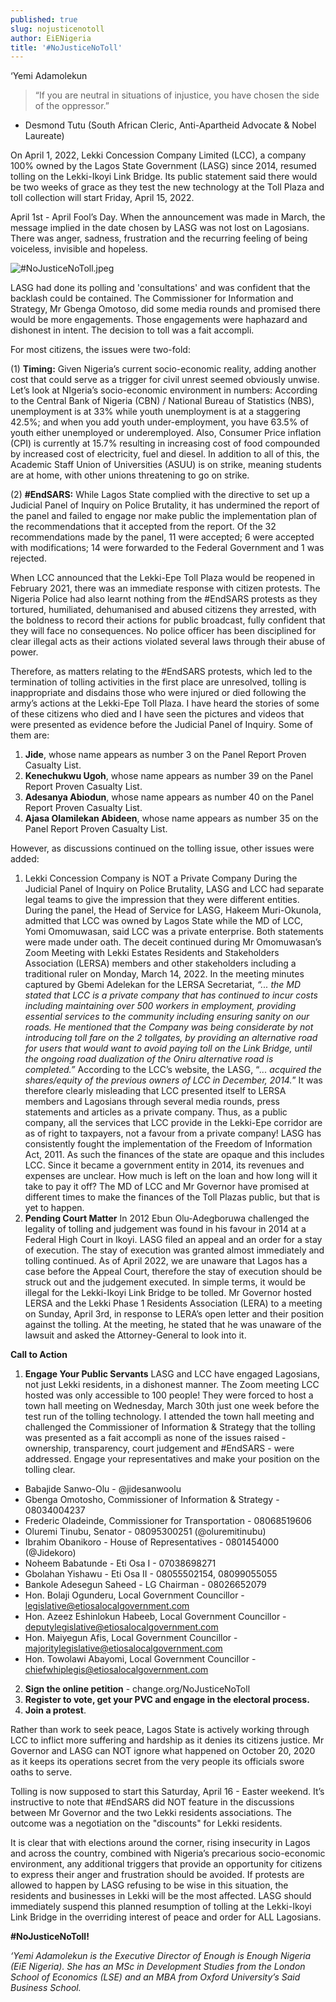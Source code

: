 ```yaml
---
published: true
slug: nojusticenotoll
author: EiENigeria
title: '#NoJusticeNoToll'
---
```

‘Yemi Adamolekun

> “If you are neutral in situations of injustice, you have chosen the side of the oppressor.”
   -  Desmond Tutu (South African Cleric, Anti-Apartheid Advocate & Nobel Laureate)

On April 1, 2022, Lekki Concession Company Limited (LCC), a company 100% owned by the Lagos State Government (LASG) since 2014, resumed tolling on the Lekki-Ikoyi Link Bridge. Its public statement said there would be two weeks of grace as they test the new technology at the Toll Plaza and toll collection will start Friday, April 15, 2022. 

April 1st - April Fool’s Day. When the announcement was made in March, the message implied in the date chosen by LASG was not lost on Lagosians. There was anger, sadness, frustration and the recurring feeling of being voiceless, invisible and hopeless.

![#NoJusticeNoToll.jpeg]({{site.baseurl}}/media/prose-images/#NoJusticeNoToll.jpeg)



LASG had done its polling and 'consultations' and was confident that the backlash could be contained. The Commissioner for Information and Strategy, Mr Gbenga Omotoso, did some media rounds and promised there would be more engagements. Those engagements were haphazard and dishonest in intent. The decision to toll was a fait accompli.

For most citizens, the issues were two-fold: 

(1) **Timing:** Given Nigeria’s current socio-economic reality, adding another cost that could serve as a trigger for civil unrest seemed obviously unwise. Let’s look at NIgeria’s socio-economic environment in numbers: According to the Central Bank of Nigeria (CBN) / National Bureau of Statistics (NBS), unemployment is at 33% while youth unemployment is at a staggering 42.5%; and when you add youth under-employment, you have 63.5% of youth either unemployed or underemployed. Also, Consumer Price inflation (CPI) is currently at 15.7% resulting in increasing cost of food compounded by increased cost of electricity, fuel and diesel. In addition to all of this, the Academic Staff Union of Universities (ASUU) is on strike, meaning students are at home, with other unions threatening to go on strike. 

(2) **#EndSARS:** While Lagos State complied with the directive to set up a Judicial Panel of Inquiry on Police Brutality, it has undermined the report of the panel and failed to engage nor make public the implementation plan of the recommendations that it accepted from the report. Of the 32 recommendations made by the panel, 11 were accepted; 6 were accepted with modifications; 14 were forwarded to the Federal Government and 1 was rejected.

When LCC announced that the Lekki-Epe Toll Plaza would be reopened in February 2021, there was an immediate response with citizen protests. The Nigeria Police had also learnt nothing from the #EndSARS protests as they tortured, humiliated, dehumanised and abused citizens they arrested, with the boldness to record their actions for public broadcast, fully confident that they will face no consequences. No police officer has been disciplined for clear illegal acts as their actions violated several laws through their abuse of power.

Therefore, as matters relating to the #EndSARS protests, which led to the termination of tolling activities in the first place are unresolved, tolling is inappropriate and disdains those who were injured or died following the army’s actions at the Lekki-Epe Toll Plaza. I have heard the stories of some of these citizens who died and I have seen the pictures and videos that were presented as evidence before the Judicial Panel of Inquiry. Some of them are:
1. **Jide**, whose name appears as number 3 on the Panel Report Proven Casualty List.
1. **Kenechukwu Ugoh**, whose name appears as number 39 on the Panel Report Proven Casualty List.
1. **Adesanya Abiodun**, whose name appears as number 40 on the Panel Report Proven Casualty List.
1. **Ajasa Olamilekan Abideen**, whose name appears as number 35 on the Panel Report Proven Casualty List.

However, as discussions continued on the tolling issue, other issues were added:
1. Lekki Concession Company is NOT a Private Company
During the Judicial Panel of Inquiry on Police Brutality, LASG and LCC had separate legal teams to give the impression that they were different entities. During the panel, the Head of Service for LASG, Hakeem Muri-Okunola, admitted that LCC was owned by Lagos State while the MD of LCC, Yomi Omomuwasan, said LCC was a private enterprise. Both statements were made under oath.
The deceit continued during Mr Omomuwasan’s Zoom Meeting with Lekki Estates Residents and Stakeholders Association (LERSA) members and other stakeholders including a traditional ruler on Monday, March 14, 2022. In the meeting minutes captured by Gbemi Adelekan for the LERSA Secretariat, _“... the MD stated that LCC is a private company that has continued to incur costs including maintaining over 500 workers in employment, providing essential services to the community including ensuring sanity on our roads. He mentioned that the Company was being considerate by not introducing toll fare on the 2 tollgates, by providing an alternative road for users that would want to avoid paying toll on the Link Bridge, until the ongoing road dualization of the Oniru alternative road is completed.”_
According to the LCC’s website, the LASG, “_... acquired the shares/equity of the previous owners of LCC in December, 2014._”
It was therefore clearly misleading that LCC presented itself to LERSA members and Lagosians through several media rounds, press statements and articles as a private company. Thus, as a public company, all the services that LCC provide in the Lekki-Epe corridor are as of right to taxpayers, not a favour from a private company!
LASG has consistently fought the implementation of the Freedom of Information Act, 2011. As such the finances of the state are opaque and this includes LCC. Since it became a government entity in 2014, its revenues and expenses are unclear. How much is left on the loan and how long will it take to pay it off? The MD of LCC and Mr Governor have promised at different times to make the finances of the Toll Plazas public, but that is yet to happen.
1. **Pending Court Matter**
In 2012 Ebun Olu-Adegboruwa challenged the legality of tolling and judgement was found in his favour in 2014 at a Federal High Court in Ikoyi. LASG filed an appeal and an order for a stay of execution. The stay of execution was granted almost immediately and tolling continued. As of April 2022, we are unaware that Lagos has a case before the Appeal Court, therefore the stay of execution should be struck out and the judgement executed. In simple terms, it would be illegal for the Lekki-Ikoyi Link Bridge to be tolled.
Mr Governor hosted LERSA and the Lekki Phase 1 Residents Association (LERA) to a meeting on Sunday, April 3rd, in response to LERA’s open letter and their position against the tolling. At the meeting, he stated that he was unaware of the lawsuit and asked the Attorney-General to look into it.

**Call to Action**
1. **Engage Your Public Servants**
LASG and LCC have engaged Lagosians, not just Lekki residents, in a dishonest manner. The Zoom meeting LCC hosted was only accessible to 100 people! They were forced to host a town hall meeting on Wednesday, March 30th just one week before the test run of the tolling technology. I attended the town hall meeting and challenged the Commissioner of Information & Strategy that the tolling was presented as a fait accompli as none of the issues raised - ownership, transparency, court judgement and #EndSARS - were addressed.
Engage your representatives and make your position on the tolling clear.
- Babajide Sanwo-Olu - @jidesanwoolu
- Gbenga Omotosho, Commissioner of Information & Strategy - 08034004237
- Frederic Oladeinde, Commissioner for Transportation - 08068519606
- Oluremi Tinubu, Senator - 08095300251 (@oluremitinubu)
- Ibrahim Obanikoro - House of Representatives - 0801454000 (@Jidekoro)
- Noheem Babatunde - Eti Osa I - 07038698271
- Gbolahan Yishawu - Eti Osa II - 08055502154, 08099055055
- Bankole Adesegun Saheed - LG Chairman - 08026652079
- Hon. Bolaji Ogunderu, Local Government Councillor - legislative@etiosalocalgovernment.com
- Hon. Azeez Eshinlokun Habeeb, Local Government Councillor - deputylegislative@etiosalocalgovernment.com
- Hon. Maiyegun Afis, Local Government Councillor - majoritylegislative@etiosalocalgovernment.com
- Hon. Towolawi Abayomi, Local Government Councillor - chiefwhiplegis@etiosalocalgovernment.com

2. **Sign the online petition** - change.org/NoJusticeNoToll
2. **Register to vote, get your PVC and engage in the electoral process.**
2. **Join a protest**.

Rather than work to seek peace, Lagos State is actively working through LCC to inflict more suffering and hardship as it denies its citizens justice. Mr Governor and LASG can NOT ignore what happened on October 20, 2020 as it keeps its operations secret from the very people its officials swore oaths to serve.

Tolling is now supposed to start this Saturday, April 16 - Easter weekend. It’s instructive to note that #EndSARS did NOT feature in the discussions between Mr Governor and the two Lekki residents associations. The outcome was a negotiation on the "discounts" for Lekki residents. 

It is clear that with elections around the corner, rising insecurity in Lagos and across the country, combined with Nigeria’s precarious socio-economic environment, any additional triggers that provide an opportunity for citizens to express their anger and frustration should be avoided. If protests are allowed to happen by LASG refusing to be wise in this situation, the residents and businesses in Lekki will be the most affected. LASG should immediately suspend this planned resumption of tolling at the Lekki-Ikoyi Link Bridge in the overriding interest of peace and order for ALL Lagosians.

**#NoJusticeNoToll!**

_‘Yemi Adamolekun is the Executive Director of Enough is Enough Nigeria (EiE Nigeria). She has an MSc in Development Studies from the London School of Economics (LSE) and an MBA from Oxford University’s Said Business School._
